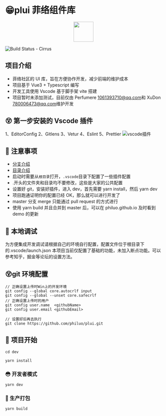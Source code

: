 # 😁plui 菲络组件库

<p style="text-align:center;"><img src="http://image.plog.top/plui/logo_gaitubao_256x258.ico" style="width:64px;"/></p>

<p><img src="http://image.plog.top/github-brand/pass.svg" alt="Build Status - Cirrus" style="max-width:100%;">
</p>

## 项目介绍

- 菲络社区的 UI 库，旨在方便协作开发，减少前端的维护成本
- 项目基于 Vue3 + Typescript 编写
- 开发工具使用 Vscode 基于脚手架 vite 搭建
- 项目暂时未添加测试，目前仅由 Perfumere <1061393710@qq.com>和 XuDon <780006473@qq.com>维护开发

## 😵 第一步安装的 Vscode 插件

1、EditorConfig 2、Gitlens 3、Vetur 4、Eslint 5、Prettier
![vscode插件](http://image.plog.top/plugins.png?imageView2/0/format/webp/q/75)

## 👀 注意事项

- [分支介绍](./BRANCH.md)
- [目录介绍](./CATALOG.md)
- 启动时需要从`根目录`打开，`.vscode`目录下配置了一些插件配置
- .开头的文件夹和目录均不要修改，这些是大家的公共配置
- 设置好 git，安装好插件，进入 dev，首先需要 yarn install，然后 yarn dev
- 项目跑通证明你的配置已经 OK，那么就可以进行开发了
- master 分支 merge 只能通过 pull request 的方式进行
- 使用 yarn build 并且合并到 master 后，可以在 philuo.github.io 及时看到 demo 的更新

## 🐞 本地调试

为方便集成开发调试请根据自己的环境自行配置，配置文件位于根目录下的.vscode/launch.json
本项目当前仅配置了基础的功能，未加入断点功能。可以参考知乎，掘金等论坛的设置方法。

## 😵git 环境配置

```
// 正确设置上传时Win上的开发环境
git config --global core.autocrlf input
git config --global --unset core.safecrlf
// 正确设置上传时的用户
git config user.name  <githubName>
git config user.email <githubEmail>

// 设置好后再去执行
git clone https://github.com/philuo/plui.git
```

## 🤪 项目开始

```
cd dev

yarn install
```

### 😳 开发者模式

```
yarn dev
```

### 😬 生产打包

```
yarn build
```
